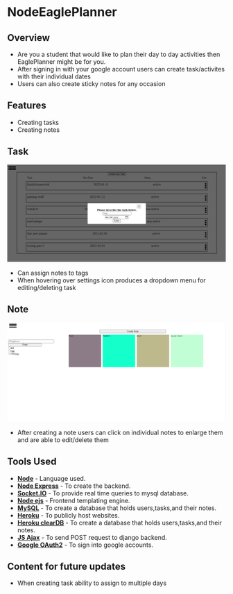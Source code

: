 # NodeEaglePlanner
## Overview
- Are you a student that would like to plan their day to day activities then EaglePlanner might be for you.
- After signing in with your google account users can create task/activites with their individual dates
- Users can also create sticky notes for any occasion

## Features 
- Creating tasks
- Creating notes

## Task
<p> 
    <img src="design/task preview.png">
</p>

- Can assign notes to tags
- When hovering over settings icon produces a dropdown menu for editing/deleting task

## Note
<p> 
    <img src="design/notes preview.png">
</p>

- After creating a note users can click on individual notes to enlarge them and are able to edit/delete them



## Tools Used
* [<b>Node</b>](https://docs.djangoproject.com/en/4.0/) - Language used.
* [<b>Node Express</b>](https://expressjs.com/) - To create the backend.
* [<b>Socket.IO</b>](https://socket.io/get-started/chat) - To provide real time queries to mysql database. 
* [<b>Node ejs</b>](https://ejs.co/) - Frontend templating engine.
* [<b>MySQL</b>](https://docs.djangoproject.com/en/4.0/ref/databases/#mysql-notes) - To create a database that holds users,tasks,and their notes.
* [<b>Heroku</b>](https://devcenter.heroku.com/start) - To publicly host websites.
* [<b>Heroku clearDB</b>](https://devcenter.heroku.com/articles/cleardb) - To create a database that holds users,tasks,and their notes.
* [<b>JS Ajax</b>](https://api.jquery.com/jquery.ajax/) - To send POST request to  django backend.
* [<b>Google OAuth2</b>](https://developers.google.com/identity/sign-in/web/sign-in) - To sign into google accounts.

## Content for future updates
- When creating task ability to assign to multiple days

